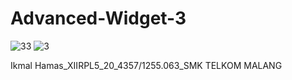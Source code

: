 # Advanced-Widget-3

![33](https://cloud.githubusercontent.com/assets/15698979/19893553/225af1d2-a07c-11e6-94fc-07524d400ba2.jpg)
![3](https://cloud.githubusercontent.com/assets/15698979/19893571/328c555a-a07c-11e6-8e20-8429d0e2ef3c.jpg)


Ikmal Hamas_XIIRPL5_20_4357/1255.063_SMK TELKOM MALANG
